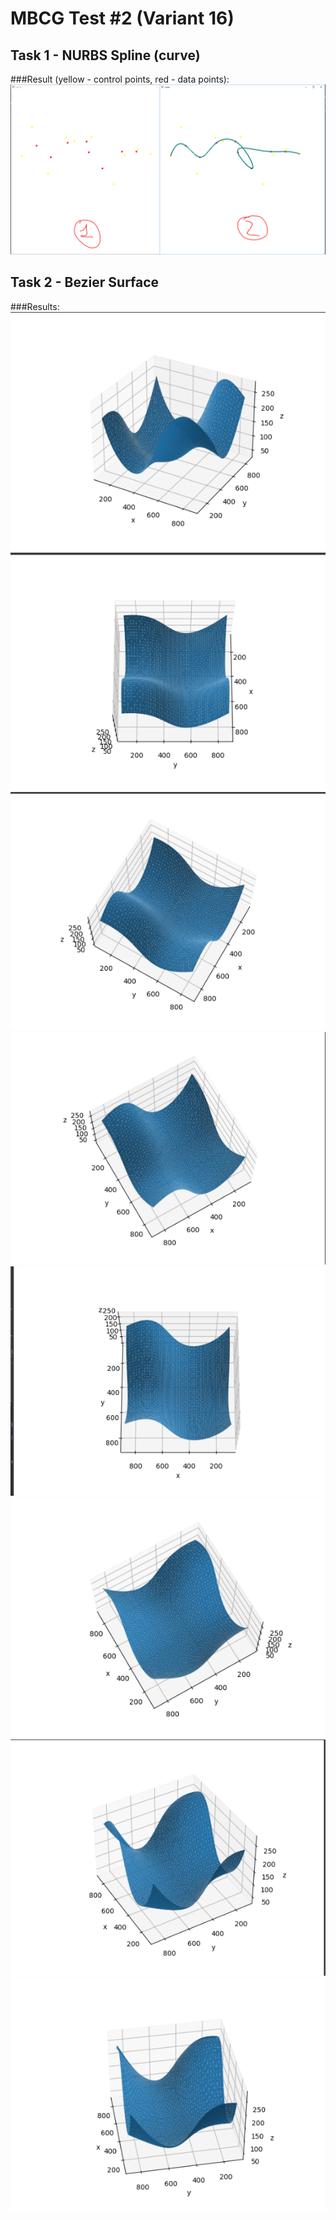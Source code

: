 # MBCG Test #2 (Variant 16)
## Task 1 - NURBS Spline (curve)
###Result (yellow - control points, red - data points):  
![result](task1_1.png)

## Task 2 - Bezier Surface
###Results:  
![result1](task2_1.png)
![result2](task2_2.png)
![result3](task2_3.png)
![result4](task2_4.png)
![result5](task2_5.png)
![result6](task2_6.png)
![result7](task2_7.png)
![result7](task2_8.png)
